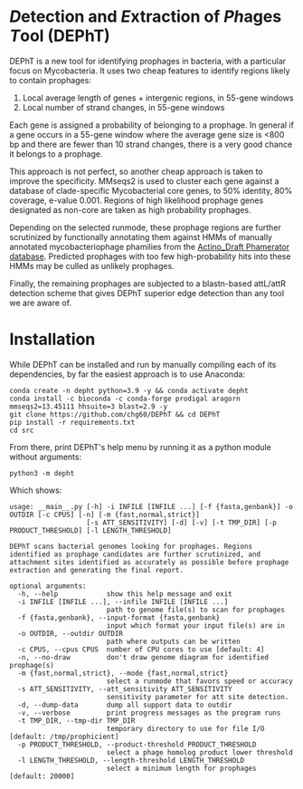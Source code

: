 # *D*etection and *E*xtraction of *Ph*ages *T*ool (DEPhT)

DEPhT is a new tool for identifying prophages in bacteria, with a particular focus on Mycobacteria. It uses two cheap features to identify regions likely to contain prophages:
1.  Local average length of genes + intergenic regions, in 55-gene windows
2.  Local number of strand changes, in 55-gene windows

Each gene is assigned a probability of belonging to a prophage.  In general if a gene occurs in a 55-gene window where the average gene size is <800 bp and there are fewer than 10 strand changes, there is a very good chance it belongs to a prophage.  

This approach is not perfect, so another cheap approach is taken to improve the specificity.  MMseqs2 is used to cluster each gene against a database of clade-specific Mycobacterial core genes, to 50% identity, 80% coverage, e-value 0.001.  Regions of high likelihood prophage genes designated as non-core are taken as high probability prophages.

Depending on the selected runmode, these prophage regions are further scrutinized by functionally annotating them against HMMs of manually annotated mycobacteriophage phamilies from the [Actino_Draft Phamerator database](http://databases.hatfull.org/Actino_Draft).  Predicted prophages with too few high-probability hits into these HMMs may be culled as unlikely prophages.

Finally, the remaining prophages are subjected to a blastn-based attL/attR detection scheme that gives DEPhT superior edge detection than any tool we are aware of.

# Installation

While DEPhT can be installed and run by manually compiling each of its dependencies, by far the easiest approach is to use Anaconda:

    conda create -n depht python=3.9 -y && conda activate depht
    conda install -c bioconda -c conda-forge prodigal aragorn mmseqs2=13.45111 hhsuite=3 blast=2.9 -y
    git clone https://github.com/chg60/DEPhT && cd DEPhT
    pip install -r requirements.txt
    cd src
    
From there, print DEPhT's help menu by running it as a python module without arguments:

    python3 -m depht

Which shows:

    usage: __main__.py [-h] -i INFILE [INFILE ...] [-f {fasta,genbank}] -o OUTDIR [-c CPUS] [-n] [-m {fast,normal,strict}]
                       [-s ATT_SENSITIVITY] [-d] [-v] [-t TMP_DIR] [-p PRODUCT_THRESHOLD] [-l LENGTH_THRESHOLD]

    DEPhT scans bacterial genomes looking for prophages. Regions identified as prophage candidates are further scrutinized, and
    attachment sites identified as accurately as possible before prophage extraction and generating the final report.

    optional arguments:
      -h, --help            show this help message and exit
      -i INFILE [INFILE ...], --infile INFILE [INFILE ...]
                            path to genome file(s) to scan for prophages
      -f {fasta,genbank}, --input-format {fasta,genbank}
                            input which format your input file(s) are in
      -o OUTDIR, --outdir OUTDIR
                            path where outputs can be written
      -c CPUS, --cpus CPUS  number of CPU cores to use [default: 4]
      -n, --no-draw         don't draw genome diagram for identified prophage(s)
      -m {fast,normal,strict}, --mode {fast,normal,strict}
                            select a runmode that favors speed or accuracy
      -s ATT_SENSITIVITY, --att_sensitivity ATT_SENSITIVITY
                            sensitivity parameter for att site detection.
      -d, --dump-data       dump all support data to outdir
      -v, --verbose         print progress messages as the program runs
      -t TMP_DIR, --tmp-dir TMP_DIR
                            temporary directory to use for file I/O [default: /tmp/prophicient]
      -p PRODUCT_THRESHOLD, --product-threshold PRODUCT_THRESHOLD
                            select a phage homolog product lower threshold
      -l LENGTH_THRESHOLD, --length-threshold LENGTH_THRESHOLD
                            select a minimum length for prophages [default: 20000]
